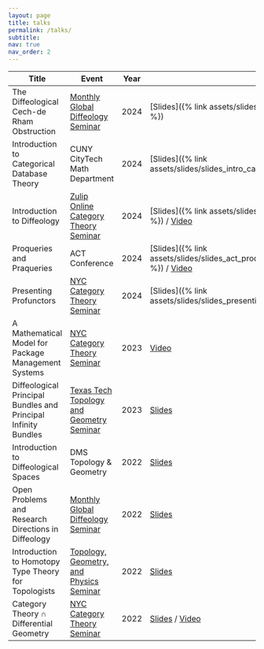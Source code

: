 ```yaml
---
layout: page
title: talks
permalink: /talks/
subtitle:
nav: true
nav_order: 2
---
```


| Title | Event | Year | Links |
| - | - | - | - |
| The Diffeological Cech-de Rham Obstruction | [Monthly Global Diffeology Seminar](https://diffeology.net/index.php/seminar/) | 2024 | [Slides]({% link assets/slides/slides_diffcechobstruction.pdf %}) |
| Introduction to Categorical Database Theory | CUNY CityTech Math Department | 2024 | [Slides]({% link assets/slides/slides_intro_categorical_data.pdf%})
| Introduction to Diffeology |[Zulip Online Category Theory Seminar](https://categorytheory.zulipchat.com/#narrow/stream/437647-event.3A-Online-CT-seminar) | 2024 | [Slides]({% link assets/slides/slides_introdiffeologyzulip.pdf %}) / [Video](https://www.youtube.com/watch?v=4tDJYLwXcL8&t=3s) |
| Proqueries and Praqueries | ACT Conference | 2024 | [Slides]({% link assets/slides/slides_act_proqueries_and_praqueries_2024.pdf %}) / [Video](https://www.youtube.com/watch?v=oeqM-iJZVOU&t=15s) |
| Presenting Profunctors | [NYC Category Theory Seminar](http://www.sci.brooklyn.cuny.edu/~noson/Seminar/index.html) | 2024 | [Slides]({% link assets/slides/slides_presentingprofunctors.pdf %}) / [Video](https://www.youtube.com/watch?v=0bquvu-kWRA&t=3203s) |
| A Mathematical Model for Package Management Systems | [NYC Category Theory Seminar](http://www.sci.brooklyn.cuny.edu/~noson/Seminar/index.html) | 2023 | [Video](https://www.youtube.com/watch?v=tbygkBD2dHc&t=43s) |
| Diffeological Principal Bundles and Principal Infinity Bundles | [Texas Tech Topology and Geometry Seminar](https://dmitripavlov.org/geometry) | 2023 | [Slides](https://drive.google.com/file/d/1BbGaYnPOLn8CZGGBq3Khs44ztLSESGl2/view) |
| Introduction to Diffeological Spaces | DMS Topology & Geometry | 2022 | [Slides](https://drive.google.com/file/d/1laorxybBP3UQYgtbtdx0gA7vqMvBdaix/view) |
| Open Problems and Research Directions in Diffeology | [Monthly Global Diffeology Seminar](https://diffeology.net/index.php/seminar/) | 2022 | [Slides](https://drive.google.com/file/d/1-If6ONQMWfUUD_CGekOT1cauoM10JtS7/view) |
| Introduction to Homotopy Type Theory for Topologists | [Topology, Geometry, and Physics Seminar](https://www.zeinalian.com/workshop) | 2022 | [Slides](https://drive.google.com/file/d/1Oat3IHwR5fj-d-StkxVk2fdWWg7P0U1U/view) |
| Category Theory ∩ Differential Geometry | [NYC Category Theory Seminar](http://www.sci.brooklyn.cuny.edu/~noson/Seminar/index.html) | 2022 | [Slides](https://drive.google.com/file/d/1JKAABeQlvrmTNekmZk_vYpKNpPbsa287/view) / [Video](https://www.youtube.com/watch?v=rGRL2DQW2zk&feature=youtu.be&ab_channel=TheNewYorkCityCategoryTheorySeminar) |